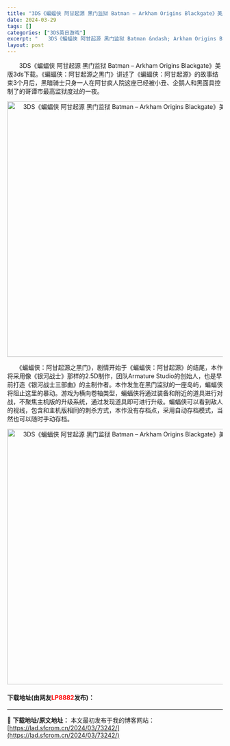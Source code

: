 ```yaml
---
title: "3DS《蝙蝠侠 阿甘起源 黑门监狱 Batman – Arkham Origins Blackgate》美版3ds下载"
date: 2024-03-29
tags: []
categories: ["3DS英日游戏"]
excerpt: "　　3DS《蝙蝠侠 阿甘起源 黑门监狱 Batman &ndash; Arkham Origins Blackgate》美版3ds下载。《蝙蝠侠：阿甘起源之黑门》讲述了《蝙蝠侠：阿甘起源》的故事结束3个月后，黑暗骑士只身一人在阿甘疯人院这座已经被小丑、企鹅人和黑面具控制了的哥谭市最高监狱度过的一夜。&hellip;"
layout: post
---
```


 <p>　　3DS《蝙蝠侠 阿甘起源 黑门监狱 Batman &ndash; Arkham Origins Blackgate》美版3ds下载。《蝙蝠侠：阿甘起源之黑门》讲述了《蝙蝠侠：阿甘起源》的故事结束3个月后，黑暗骑士只身一人在阿甘疯人院这座已经被小丑、企鹅人和黑面具控制了的哥谭市最高监狱度过的一夜。</p> <p align="center"><img align="" border="0" src="https://lad.sfcrom.cn/wp-content/uploads/2024/03/20240329_66062728a760b.png" width="597" alt="3DS《蝙蝠侠 阿甘起源 黑门监狱 Batman – Arkham Origins Blackgate》美版3ds下载" /></p> <p>　　《蝙蝠侠：阿甘起源之黑门》，剧情开始于《蝙蝠侠：阿甘起源》的结尾，本作将采用像《银河战士》那样的2.5D制作，团队Armature Studio的创始人，也是早前打造《银河战士三部曲》的主制作者。本作发生在黑门监狱的一座岛屿，蝙蝠侠将阻止这里的暴动。游戏为横向卷轴类型，蝙蝠侠将通过装备和附近的道具进行对战，不聚焦主机版的升级系统，通过发现道具即可进行升级。蝙蝠侠可以看到敌人的视线，包含和主机版相同的刺杀方式，本作没有存档点，采用自动存档模式，当然也可以随时手动存档。</p> <p align="center"><img align="" border="0" src="https://lad.sfcrom.cn/wp-content/uploads/2024/03/20240329_66062729d0ab8.png" width="597" alt="3DS《蝙蝠侠 阿甘起源 黑门监狱 Batman – Arkham Origins Blackgate》美版3ds下载" /></p> <p><h4>下载地址(由网友<font color="red">LP8882</font>发布)：</h4></p> 

---
📖 **下载地址/原文地址：** 本文最初发布于我的博客网站：[https://lad.sfcrom.cn/2024/03/73242/](https://lad.sfcrom.cn/2024/03/73242/)
